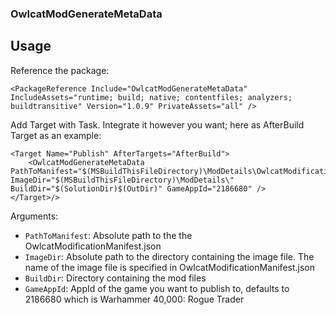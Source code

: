 ### OwlcatModGenerateMetaData

## Usage

Reference the package:
```
<PackageReference Include="OwlcatModGenerateMetaData" IncludeAssets="runtime; build; native; contentfiles; analyzers; buildtransitive" Version="1.0.9" PrivateAssets="all" />
```

Add Target with Task. Integrate it however you want; here as AfterBuild Target as an example:
```
<Target Name="Publish" AfterTargets="AfterBuild">
    <OwlcatModGenerateMetaData PathToManifest="$(MSBuildThisFileDirectory)\ModDetails\OwlcatModificationManifest.json" ImageDir="$(MSBuildThisFileDirectory)\ModDetails\" BuildDir="$(SolutionDir)$(OutDir)" GameAppId="2186680" />
</Target>/>
```

Arguments:

- `PathToManifest`: Absolute path to the the OwlcatModificationManifest.json
- `ImageDir`: Absolute path to the directory containing the image file. The name of the image file is specified in OwlcatModificationManifest.json
- `BuildDir`: Directory containing the mod files
- `GameAppId`: AppId of the game you want to publish to, defaults to 2186680 which is Warhammer 40,000: Rogue Trader